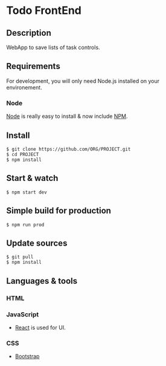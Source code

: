 # Todo FrontEnd

## Description

WebApp to save lists of task controls.

## Requirements

For development, you will only need Node.js installed on your environement.

### Node

[Node](http://nodejs.org/) is really easy to install & now include [NPM](https://npmjs.org/).

## Install

    $ git clone https://github.com/ORG/PROJECT.git
    $ cd PROJECT
    $ npm install

## Start & watch

    $ npm start dev

## Simple build for production

    $ npm run prod

## Update sources

    $ git pull
    $ npm install

## Languages & tools

### HTML

### JavaScript

- [React](http://facebook.github.io/react) is used for UI.

### CSS

- [Bootstrap](https://getbootstrap.com/)


